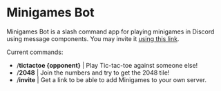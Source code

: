 Minigames Bot
=============

Minigames Bot is a slash command app for playing minigames in Discord using message components.
You may invite it [using this link](https://discord.com/api/oauth2/authorize?client_id=851602059072634880&scope=applications.commands).

Current commands:
* /**tictactoe {opponent}** | Play Tic-tac-toe against someone else!
* /**2048** | Join the numbers and try to get the 2048 tile!
* /**invite** | Get a link to be able to add Minigames to your own server.
